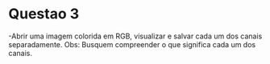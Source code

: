 # Questao 3

-Abrir uma imagem colorida em RGB, visualizar e salvar cada um dos canais separadamente. Obs: Busquem compreender o que significa cada um dos canais.